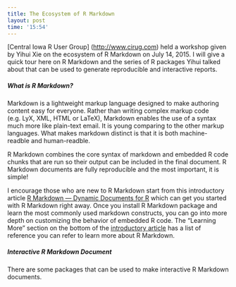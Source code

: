 ```yaml
---
title: The Ecosystem of R Markdown
layout: post
time: '15:54'
---
```


[Central Iowa R User Group] (http://www.cirug.com) held a workshop given by Yihui Xie on the ecosystem of R Markdown on July 14, 2015. I will give a quick tour here on R Markdown and the series of R packages Yihui talked about that can be used to generate reproducible and interactive reports.

##### What is R Markdown?

Markdown is a lightweight markup language designed to make authoring content easy for everyone. Rather than writing complex markup code (e.g. LyX, XML,  HTML or LaTeX), Markdown enables the use of a syntax much more like plain-text email.  It is young comparing to the other markup languages. What makes markdown distinct is that it is both machine-readble and human-readble.

R Markdown combines the core syntax of markdown and embedded R code chunks that are run so their output can be included in the final document. R Markdown documents are fully reproducible and the most important, it is simple!

I encourage those who are new to R Markdown start from this introductory article [R Markdown — Dynamic Documents for R](http://rmarkdown.rstudio.com) which can get you started with R Markdown right away. Once you install R Markdown package and learn the most commonly used markdown constructs, you can go into more depth on customizing the behavior of embedded R code. The “Learning More” section on the bottom of the [introductory article](http://rmarkdown.rstudio.com) has a list of reference you can refer to learn more about R Markdown. 


##### Interactive R Markdown Document
There are some packages that can be used to make interactive R Markdown documents. 


